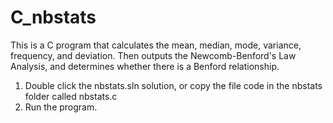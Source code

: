 # C_nbstats
This is a C program that calculates the mean, median, mode, variance, frequency, and deviation. Then outputs the Newcomb-Benford's Law Analysis, and determines whether there is a Benford relationship.

1) Double click the nbstats.sln solution, or copy the file code in the nbstats folder called nbstats.c
2) Run the program.
